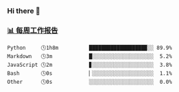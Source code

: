 ### Hi there 👋

<!-- waka-box start -->
### <a href="https://gist.github.com/b3f90cfdb958d2401b019f821c34c859" target="_blank">📊 每周工作报告</a>
```text
Python     🕓1h8m          ██████████████████▉░░ 89.9%
Markdown   🕓3m            █░░░░░░░░░░░░░░░░░░░░  5.2%
JavaScript 🕓2m            ▊░░░░░░░░░░░░░░░░░░░░  3.8%
Bash       🕓0s            ▏░░░░░░░░░░░░░░░░░░░░  1.1%
Other      🕓0s            ░░░░░░░░░░░░░░░░░░░░░  0.0%
```
<!-- waka-box end -->

<!--
**yiningv/yiningv** is a ✨ _special_ ✨ repository because its `README.md` (this file) appears on your GitHub profile.
Here are some ideas to get you started:
- 🔭 I’m currently working on ...
- 🌱 I’m currently learning ...
- 👯 I’m looking to collaborate on ...
- 🤔 I’m looking for help with ...
- 💬 Ask me about ...
- 📫 How to reach me: ...
- 😄 Pronouns: ...
- ⚡ Fun fact: ...
-->
